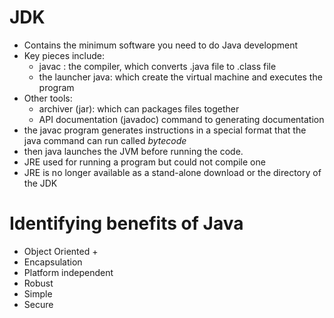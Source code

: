 # JDK 
+ Contains the minimum software you need to do Java development
+ Key pieces include:
	+ javac : the compiler, which converts .java file to .class file
	+ the launcher java: which create the virtual machine and executes the program
+ Other tools:
	+ archiver (jar): which can packages files together
	+ API documentation (javadoc) command to generating documentation 
+ the javac  program generates instructions in a special format that the java command can run called *bytecode*
+ then java launches the JVM before running the code.
+ JRE used for running a program but could not compile one 
+ JRE is no longer available  as a stand-alone download or the directory of the JDK
# Identifying benefits of Java
+ Object Oriented 
	+ 
+ Encapsulation
+ Platform independent
+ Robust
+ Simple
+ Secure